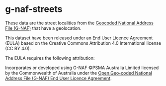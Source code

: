 # g-naf-streets

These data are the street localities from the [Geocoded National Address File (G-NAF)](https://data.gov.au/dataset/geocoded-national-address-file-g-naf) that have a geolocation.

This dataset have been released under an End User Licence Agreement (EULA) based on the Creative Commons Attribution 4.0 International license (CC BY 4.0).

The EULA requires the following attribution:

Incorporates or developed using G-NAF ©PSMA Australia Limited licensed by the Commonwealth of Australia under the [Open Geo-coded National Address File (G-NAF) End User Licence Agreement](https://data.gov.au/dataset/geocoded-national-address-file-g-naf/resource/09f74802-08b1-4214-a6ea-3591b2753d30).

